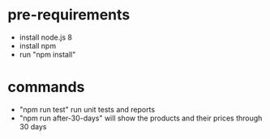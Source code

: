 # pre-requirements 
+ install node.js 8
+ install npm
+ run "npm install"

# commands
+ "npm run test" run unit tests and reports
+ "npm run after-30-days" will show the products and their prices through 30 days